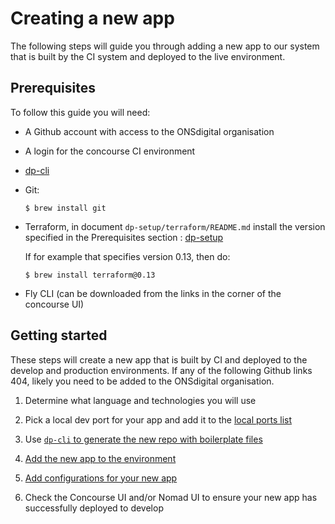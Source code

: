 Creating a new app
==================

The following steps will guide you through adding a new app to our system that is built by the CI system and deployed to the live environment.

Prerequisites
-------------

To follow this guide you will need:

* A Github account with access to the ONSdigital organisation

* A login for the concourse CI environment

* [dp-cli](https://github.com/ONSdigital/dp-cli)

* Git:

  `$ brew install git`

* Terraform, in document `dp-setup/terraform/README.md` install the version specified in the Prerequisites section : [dp-setup](https://github.com/ONSdigital/dp-setup/blob/develop/terraform/README.md#prerequisites) 

  If for example that specifies version 0.13, then do:
  
  `$ brew install terraform@0.13`

* Fly CLI (can be downloaded from the links in the corner of the concourse UI)

Getting started
---------------

These steps will create a new app that is built by CI and deployed to the develop and production environments.  If any of the following Github links 404, likely you need to be added to the ONSdigital organisation.

1. Determine what language and technologies you will use

2. Pick a local dev port for your app and add it to the [local ports list](PORTS.md)

3. Use [`dp-cli` to generate the new repo with boilerplate files](https://github.com/ONSdigital/dp-cli/tree/master/project_generation/COMPLETE_PROJECT_SETUP.md)

4. [Add the new app to the environment](https://github.com/ONSdigital/dp-setup#adding-a-new-app)

5. [Add configurations for your new app](https://github.com/ONSdigital/dp-configs#adding-a-new-app)

6. Check the Concourse UI and/or Nomad UI to ensure your new app has successfully deployed to develop
